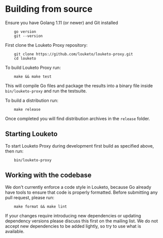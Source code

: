 # Building from source

Ensure you have Golang 1.11 (or newer) and Git installed

```shell
    go version
    git --version
```

First clone the Louketo Proxy repository:

```shell
    git clone https://github.com/louketo/louketo-proxy.git
    cd louketo
```

To build Louketo Proxy run:

```shell
    make && make test
```

This will compile Go files and package the results into a binary file inside
 `bin/louketo-proxy` and run the testsuite.

To build a distribution run:

```shell
    make release
```

Once completed you will find distribution archives in the `release` folder.

## Starting Louketo

To start Louketo Proxy during development first build as specified above,
 then run:

```shell
    bin/louketo-proxy
```

## Working with the codebase

We don't currently enforce a code style in Louketo, because Go already have
 tools to ensure that code is properly formatted. Before submitting any pull
 request, please run:

```shell
    make format && make lint
```

If your changes require introducing new dependencies or updating dependency
versions please discuss this first on the mailing list. We do not accept new
dependencies to be added lightly, so try to use what is available.
